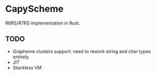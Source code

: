 # CapyScheme

R6RS/R7RS implementation in Rust.

## TODO
- Grapheme clusters support: need to rework string and char types entirely. 
- JIT
- Stackless VM